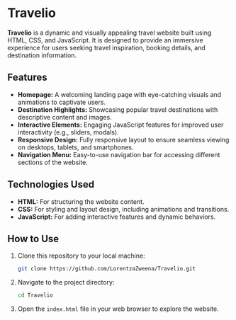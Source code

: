# Travelio

**Travelio** is a dynamic and visually appealing travel website built using HTML, CSS, and JavaScript. It is designed to 
provide an immersive experience for users seeking travel inspiration, booking details, and destination information.

## Features

- **Homepage:** A welcoming landing page with eye-catching visuals and animations to captivate users.
- **Destination Highlights:** Showcasing popular travel destinations with descriptive content and images.
- **Interactive Elements:** Engaging JavaScript features for improved user interactivity (e.g., sliders, modals).
- **Responsive Design:** Fully responsive layout to ensure seamless viewing on desktops, tablets, and smartphones.
- **Navigation Menu:** Easy-to-use navigation bar for accessing different sections of the website.

## Technologies Used

- **HTML:** For structuring the website content.
- **CSS:** For styling and layout design, including animations and transitions.
- **JavaScript:** For adding interactive features and dynamic behaviors.

## How to Use

1. Clone this repository to your local machine:
   ```bash
   git clone https://github.com/LorentzaZweena/Travelio.git
   ```
2. Navigate to the project directory:
   ```bash
   cd Travelio
   ```
3. Open the `index.html` file in your web browser to explore the website.
